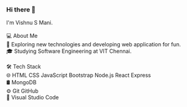 ### Hi there 👋
I'm Vishnu S Mani.\
<br>
💻  About Me\
🤔   Exploring new technologies and developing web application for fun.\
🎓   Studying Software Engineering at VIT Chennai.\
<br>
🛠  Tech Stack\
🌐   HTML CSS JavaScript Bootstrap Node.js React Express\
🛢   MongoDB\
⚙️   Git GitHub\
🔧   Visual Studio Code
